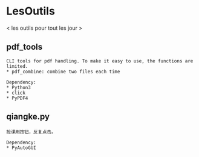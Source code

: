 # LesOutils
&lt; les outils pour tout les jour >

## pdf_tools
    CLI tools for pdf handling. To make it easy to use, the functions are limited.
    * pdf_combine: combine two files each time

    Dependency:
    * Python3
    * click
    * PyPDF4

## qiangke.py
    抢课刷按钮，反复点击。
    
    Dependency:
    * PyAutoGUI
